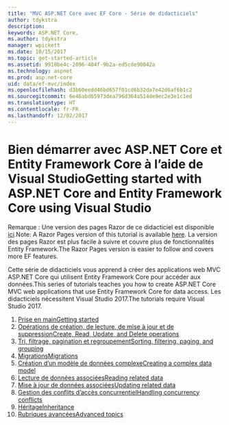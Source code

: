 ```yaml
---
title: "MVC ASP.NET Core avec EF Core - Série de didacticiels"
author: tdykstra
description: 
keywords: ASP.NET Core,
ms.author: tdykstra
manager: wpickett
ms.date: 10/15/2017
ms.topic: get-started-article
ms.assetid: 9918be4c-2096-404f-9b2a-ed5cde90042a
ms.technology: aspnet
ms.prod: asp.net-core
uid: data/ef-mvc/index
ms.openlocfilehash: d3b60eedd46bd657f01cd6b32da7e42d6af6b1c2
ms.sourcegitcommit: 6e46abd65973dea796d364a514de9ec2e3e1c1ed
ms.translationtype: HT
ms.contentlocale: fr-FR
ms.lasthandoff: 12/02/2017
---
```

# <a name="getting-started-with-aspnet-core-and-entity-framework-core-using-visual-studio"></a><span data-ttu-id="63ed7-103">Bien démarrer avec ASP.NET Core et Entity Framework Core à l’aide de Visual Studio</span><span class="sxs-lookup"><span data-stu-id="63ed7-103">Getting started with ASP.NET Core and Entity Framework Core using Visual Studio</span></span>

<span data-ttu-id="63ed7-104">Remarque : Une version des pages Razor de ce didacticiel est disponible [ici](xref:data/ef-rp/intro).</span><span class="sxs-lookup"><span data-stu-id="63ed7-104">Note: A Razor Pages version of this tutorial is available [here](xref:data/ef-rp/intro).</span></span> <span data-ttu-id="63ed7-105">La version des pages Razor est plus facile à suivre et couvre plus de fonctionnalités Entity Framework.</span><span class="sxs-lookup"><span data-stu-id="63ed7-105">The Razor Pages version is easier to follow and covers more EF features.</span></span>

<span data-ttu-id="63ed7-106">Cette série de didacticiels vous apprend à créer des applications web MVC ASP.NET Core qui utilisent Entity Framework Core pour accéder aux données.</span><span class="sxs-lookup"><span data-stu-id="63ed7-106">This series of tutorials teaches you how to create ASP.NET Core MVC web applications that use Entity Framework Core for data access.</span></span> <span data-ttu-id="63ed7-107">Les didacticiels nécessitent Visual Studio 2017.</span><span class="sxs-lookup"><span data-stu-id="63ed7-107">The tutorials require Visual Studio 2017.</span></span>

1. [<span data-ttu-id="63ed7-108">Prise en main</span><span class="sxs-lookup"><span data-stu-id="63ed7-108">Getting started</span></span>](intro.md)
2. [<span data-ttu-id="63ed7-109">Opérations de création, de lecture, de mise à jour et de suppression</span><span class="sxs-lookup"><span data-stu-id="63ed7-109">Create, Read, Update, and Delete operations</span></span>](crud.md)
3. [<span data-ttu-id="63ed7-110">Tri, filtrage, pagination et regroupement</span><span class="sxs-lookup"><span data-stu-id="63ed7-110">Sorting, filtering, paging, and grouping</span></span>](sort-filter-page.md)
4. [<span data-ttu-id="63ed7-111">Migrations</span><span class="sxs-lookup"><span data-stu-id="63ed7-111">Migrations</span></span>](migrations.md)
5. [<span data-ttu-id="63ed7-112">Création d’un modèle de données complexe</span><span class="sxs-lookup"><span data-stu-id="63ed7-112">Creating a complex data model</span></span>](complex-data-model.md)
6. [<span data-ttu-id="63ed7-113">Lecture de données associées</span><span class="sxs-lookup"><span data-stu-id="63ed7-113">Reading related data</span></span>](read-related-data.md)
7. [<span data-ttu-id="63ed7-114">Mise à jour de données associées</span><span class="sxs-lookup"><span data-stu-id="63ed7-114">Updating related data</span></span>](update-related-data.md)
8. [<span data-ttu-id="63ed7-115">Gestion des conflits d’accès concurrentiel</span><span class="sxs-lookup"><span data-stu-id="63ed7-115">Handling concurrency conflicts</span></span>](concurrency.md)
9. [<span data-ttu-id="63ed7-116">Héritage</span><span class="sxs-lookup"><span data-stu-id="63ed7-116">Inheritance</span></span>](inheritance.md)
10. [<span data-ttu-id="63ed7-117">Rubriques avancées</span><span class="sxs-lookup"><span data-stu-id="63ed7-117">Advanced topics</span></span>](advanced.md)
